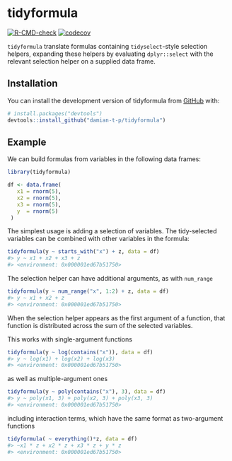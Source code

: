 
<!-- README.md is generated from README.Rmd. Please edit that file -->

# tidyformula

<!-- badges: start -->

[![R-CMD-check](https://github.com/damian-t-p/tidyformula/actions/workflows/R-CMD-check.yaml/badge.svg)](https://github.com/damian-t-p/tidyformula/actions/workflows/R-CMD-check.yaml)
[![codecov](https://codecov.io/gh/damian-t-p/tidyformula/branch/main/graph/badge.svg?token=WX5JP57DHW)](https://codecov.io/gh/damian-t-p/tidyformula)
<!-- badges: end -->

`tidyformula` translate formulas containing `tidyselect`-style selection
helpers, expanding these helpers by evaluating `dplyr::select` with the
relevant selection helper on a supplied data frame.

## Installation

You can install the development version of tidyformula from
[GitHub](https://github.com/) with:

``` r
# install.packages("devtools")
devtools::install_github("damian-t-p/tidyformula")
```

## Example

We can build formulas from variables in the following data frames:

``` r
library(tidyformula)

df <- data.frame(
   x1 = rnorm(5),
   x2 = rnorm(5),
   x3 = rnorm(5),
   y  = rnorm(5)
 ) 
```

The simplest usage is adding a selection of variables. The tidy-selected
variables can be combined with other variables in the formula:

``` r
tidyformula(y ~ starts_with("x") + z, data = df)
#> y ~ x1 + x2 + x3 + z
#> <environment: 0x000001ed67b51750>
```

The selection helper can have additional arguments, as with `num_range`

``` r
tidyformula(y ~ num_range("x", 1:2) + z, data = df)
#> y ~ x1 + x2 + z
#> <environment: 0x000001ed67b51750>
```

When the selection helper appears as the first argument of a function,
that function is distributed across the sum of the selected variables.

This works with single-argument functions

``` r
tidyformula(y ~ log(contains("x")), data = df)
#> y ~ log(x1) + log(x2) + log(x3)
#> <environment: 0x000001ed67b51750>
```

as well as multiple-argument ones

``` r
tidyformula(y ~ poly(contains("x"), 3), data = df)
#> y ~ poly(x1, 3) + poly(x2, 3) + poly(x3, 3)
#> <environment: 0x000001ed67b51750>
```

including interaction terms, which have the same format as two-argument
functions

``` r
tidyformula( ~ everything()*z, data = df)
#> ~x1 * z + x2 * z + x3 * z + y * z
#> <environment: 0x000001ed67b51750>
```
